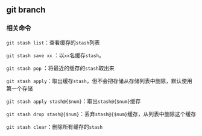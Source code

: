 ##  git branch

### 相关命令

`git stash list`：查看缓存的`stash`列表

`git stash save xx` ：以`xx`名缓存`stash`。

`git stash pop` ：将最近的缓存的`stash`取出来

 `git stash apply`：取出缓存`stash`，但不会把存储从存储列表中删除，默认使用第一个存储 

`git stash apply stash@{$num}`：取出`stash@{$num}`缓存

`git stash drop stash@{$num}`：丢弃`stash@{$num}`缓存，从列表中删除这个缓存

`git stash clear`：删除所有缓存的`stash`








